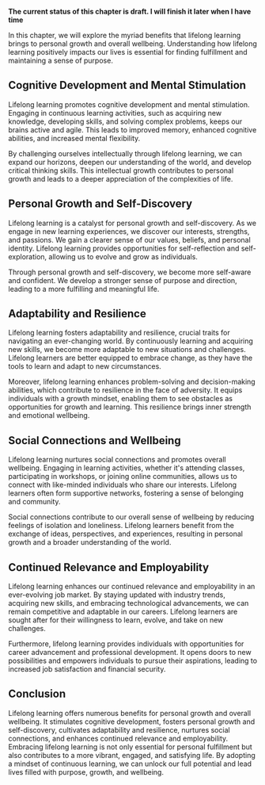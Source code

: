 **The current status of this chapter is draft. I will finish it later when I have time**

In this chapter, we will explore the myriad benefits that lifelong learning brings to personal growth and overall wellbeing. Understanding how lifelong learning positively impacts our lives is essential for finding fulfillment and maintaining a sense of purpose.

Cognitive Development and Mental Stimulation
--------------------------------------------

Lifelong learning promotes cognitive development and mental stimulation. Engaging in continuous learning activities, such as acquiring new knowledge, developing skills, and solving complex problems, keeps our brains active and agile. This leads to improved memory, enhanced cognitive abilities, and increased mental flexibility.

By challenging ourselves intellectually through lifelong learning, we can expand our horizons, deepen our understanding of the world, and develop critical thinking skills. This intellectual growth contributes to personal growth and leads to a deeper appreciation of the complexities of life.

Personal Growth and Self-Discovery
----------------------------------

Lifelong learning is a catalyst for personal growth and self-discovery. As we engage in new learning experiences, we discover our interests, strengths, and passions. We gain a clearer sense of our values, beliefs, and personal identity. Lifelong learning provides opportunities for self-reflection and self-exploration, allowing us to evolve and grow as individuals.

Through personal growth and self-discovery, we become more self-aware and confident. We develop a stronger sense of purpose and direction, leading to a more fulfilling and meaningful life.

Adaptability and Resilience
---------------------------

Lifelong learning fosters adaptability and resilience, crucial traits for navigating an ever-changing world. By continuously learning and acquiring new skills, we become more adaptable to new situations and challenges. Lifelong learners are better equipped to embrace change, as they have the tools to learn and adapt to new circumstances.

Moreover, lifelong learning enhances problem-solving and decision-making abilities, which contribute to resilience in the face of adversity. It equips individuals with a growth mindset, enabling them to see obstacles as opportunities for growth and learning. This resilience brings inner strength and emotional wellbeing.

Social Connections and Wellbeing
--------------------------------

Lifelong learning nurtures social connections and promotes overall wellbeing. Engaging in learning activities, whether it's attending classes, participating in workshops, or joining online communities, allows us to connect with like-minded individuals who share our interests. Lifelong learners often form supportive networks, fostering a sense of belonging and community.

Social connections contribute to our overall sense of wellbeing by reducing feelings of isolation and loneliness. Lifelong learners benefit from the exchange of ideas, perspectives, and experiences, resulting in personal growth and a broader understanding of the world.

Continued Relevance and Employability
-------------------------------------

Lifelong learning enhances our continued relevance and employability in an ever-evolving job market. By staying updated with industry trends, acquiring new skills, and embracing technological advancements, we can remain competitive and adaptable in our careers. Lifelong learners are sought after for their willingness to learn, evolve, and take on new challenges.

Furthermore, lifelong learning provides individuals with opportunities for career advancement and professional development. It opens doors to new possibilities and empowers individuals to pursue their aspirations, leading to increased job satisfaction and financial security.

Conclusion
----------

Lifelong learning offers numerous benefits for personal growth and overall wellbeing. It stimulates cognitive development, fosters personal growth and self-discovery, cultivates adaptability and resilience, nurtures social connections, and enhances continued relevance and employability. Embracing lifelong learning is not only essential for personal fulfillment but also contributes to a more vibrant, engaged, and satisfying life. By adopting a mindset of continuous learning, we can unlock our full potential and lead lives filled with purpose, growth, and wellbeing.

